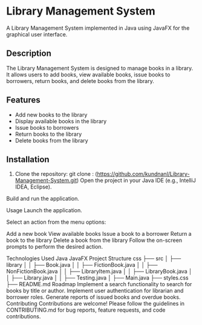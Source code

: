# Library Management System

A Library Management System implemented in Java using JavaFX for the graphical user interface.

## Description

The Library Management System is designed to manage books in a library. It allows users to add books, view available books, issue books to borrowers, return books, and delete books from the library.

## Features

- Add new books to the library
- Display available books in the library
- Issue books to borrowers
- Return books to the library
- Delete books from the library

## Installation

1. Clone the repository:
git clone : (https://github.com/kundnanl/Library-Management-System.git)
Open the project in your Java IDE (e.g., IntelliJ IDEA, Eclipse).

Build and run the application.

Usage
Launch the application.

Select an action from the menu options:

Add a new book
View available books
Issue a book to a borrower
Return a book to the library
Delete a book from the library
Follow the on-screen prompts to perform the desired action.

Technologies Used
Java
JavaFX
Project Structure
css
├── src
│   ├── library
│   │   ├── Book.java
│   │   ├── FictionBook.java
│   │   ├── NonFictionBook.java
│   │   ├── LibraryItem.java
│   │   ├── LibraryBook.java
│   │   ├── Library.java
│   │   ├── Testing.java
│   ├── Main.java
├── styles.css
├── README.md
Roadmap
Implement a search functionality to search for books by title or author.
Implement user authentication for librarian and borrower roles.
Generate reports of issued books and overdue books.
Contributing
Contributions are welcome! Please follow the guidelines in CONTRIBUTING.md for bug reports, feature requests, and code contributions.
